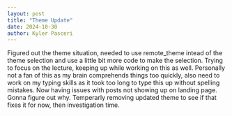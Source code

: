 ```yaml
---
layout: post
title: "Theme Update"
date: 2024-10-30
author: Kyler Pasceri
---
```



Figured out the theme situation, needed to use remote_theme intead of the theme selection and use a little bit more code to make the selection. Trying to focus on the lecture, keeping up while working on this as well. Personally not a fan of this as my brain comprehends things too quickly, also need to work on my typing skills as it took too long to type this up without spelling mistakes. Now having issues with posts not showing up on landing page. Gonna figure out why. Temperarly removing updated theme to see if that fixes it for now, then investigation time.
